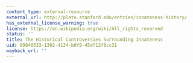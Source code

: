 ```yaml
---
content_type: external-resource
external_url: http://plato.stanford.edu/entries/innateness-history/
has_external_license_warning: true
license: https://en.wikipedia.org/wiki/All_rights_reserved
status: ''
title: The Historical Controversies Surrounding Innateness
uid: 09840533-1302-4134-b0f9-45df12f8cc31
wayback_url: ''
---
```

